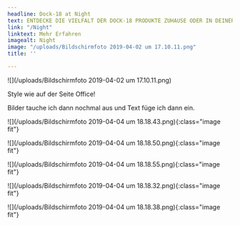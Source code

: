 ```yaml
---
headline: Dock-18 at Night
text: ENTDECKE DIE VIELFALT DER DOCK-18 PRODUKTE ZUHAUSE ODER IN DEINER BAR
link: "/Night"
linktext: Mehr Erfahren
imagealt: Night
image: "/uploads/Bildschirmfoto 2019-04-02 um 17.10.11.png"
title: ''

---
```

![](/uploads/Bildschirmfoto 2019-04-02 um 17.10.11.png)

Style wie auf der Seite Office!

Bilder tauche ich dann nochmal aus und Text füge ich dann ein.

![](/uploads/Bildschirmfoto 2019-04-04 um 18.18.43.png){:class="image fit"}

![](/uploads/Bildschirmfoto 2019-04-04 um 18.18.50.png){:class="image fit"}

![](/uploads/Bildschirmfoto 2019-04-04 um 18.18.55.png){:class="image fit"}

![](/uploads/Bildschirmfoto 2019-04-04 um 18.18.32.png){:class="image fit"}

![](/uploads/Bildschirmfoto 2019-04-04 um 18.18.38.png){:class="image fit"}